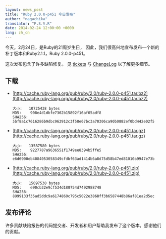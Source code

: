 ```yaml
---
layout: news_post
title: "Ruby 2.0.0-p451 今日发布"
author: "nagachika"
translator: "P.S.V.R"
date: 2014-02-24 12:00:00 +0000
lang: zh_cn
---
```


今天，2月24日，是Ruby的21周岁生日，
因此，我们很高兴地宣布发布一个新的补丁版本和Ruby2.1.1，Ruby 2.0.0-p451。

这次发布包含了许多缺陷修复。
见 [tickets](https://bugs.ruby-lang.org/projects/ruby-200/issues?set_filter=1&amp;status_id=5)
与 [ChangeLog](http://svn.ruby-lang.org/repos/ruby/tags/v2_0_0_451/ChangeLog)
以了解更多细节。

## 下载

* [http://cache.ruby-lang.org/pub/ruby/2.0/ruby-2.0.0-p451.tar.bz2](http://cache.ruby-lang.org/pub/ruby/2.0/ruby-2.0.0-p451.tar.bz2)

      大小:   10725438 bytes
      MD5:    908e4d1dbfe7362b15892f16af05adf8
      SHA256: 5bf8a1c7616286b9dbc962912c3f58e67bc3a70306ca90b0882ef0bd442e02f5

* [http://cache.ruby-lang.org/pub/ruby/2.0/ruby-2.0.0-p451.tar.gz](http://cache.ruby-lang.org/pub/ruby/2.0/ruby-2.0.0-p451.tar.gz)

      大小:   13587580 bytes
      MD5:    9227787a9636551f1749ee8394b5ffe5
      SHA256: e6d6900eb4084053058349cfdbf63ad1414b6a8d75d58b47ed81010a9947e73b

* [http://cache.ruby-lang.org/pub/ruby/2.0/ruby-2.0.0-p451.zip](http://cache.ruby-lang.org/pub/ruby/2.0/ruby-2.0.0-p451.zip)

      大小:   15097530 bytes
      MD5:    e90cb32e9cf534d180754d7492988748
      SHA256: 8999133f35ad5ddc9a6174860c795c5022e3868ff3b6587448b86af81ea2d5ec

## 发布评论

许多贡献缺陷报告的代码提交者、开发者和用户帮助我发布了这个版本。感谢他们的贡献。